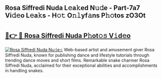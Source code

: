 ## Rosa Siffredi Nuda L𝚎a𝚔ed N𝚞𝚍e - Part-7a7 Vi𝚍𝚎o L𝚎a𝚔s - H𝚘𝚝 O𝚗𝚕yf𝚊ns P𝚑𝚘tos zO3Ot

# <h2><a href="http://kfdtgbc.oniu.top/?m=Rosa+Siffredi+Nuda">🔗👉 🔴 Rosa Siffredi Nuda P𝚑ot𝚘𝚜 V𝚒d𝚎o</a></h2>

[![Rosa Siffredi Nuda Nu𝚍e𝚜](https://i.imgur.com/0qMVB7G.gif)](http://kfdtgbc.oniu.top/?m=Rosa+Siffredi+Nuda)
Web-based artist and amusement giver Rosa Siffredi Nuda, known for publishing dance and lifestyle tutorials through trending dance moves and short films. Remarkable snake charmer Rosa Siffredi Nuda, acclaimed for their exceptional abilities and accomplishments in handling snakes.  
